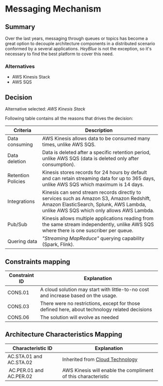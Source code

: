 # Messaging Mechanism

## Summary

Over the last years, messaging through queues or topics has become a great option to decouple architecture components in a distributed scenario conformed by a several applications. _HeyBlue_ is not the exception, so it's necessary to find the best platform to cover this need.

### Alternatives

- AWS Kinesis Stack
- AWS SQS

## Decision 

Alternative selected: *AWS Kinesis Stack*

Following table contains all the reasons that drives the decision:

| Criteria                 | Description
| --------------------     | ----------------------------------------------------------------------------------------------------- |
| Data consuming           | AWS Kinesis allows data to be consumed many times, unlike AWS SQS. |
| Data deletion            | Data is deleted after a specific retention period, unlike AWS SQS (data is deleted only after consumption). |
| Retention Policies | Kinesis stores records for 24 hours by default and can retain streaming data for up to 365 days, unlike AWS SQS which maximum is 14 days. |
| Integrations             | Kinesis can send stream records directly to services such as Amazon S3, Amazon Redshift, Amazon ElasticSearch, Splunk, AWS Lambda, unlike AWS SQS which only allows AWS Lambda. |
| Pub/Sub                  | Kinesis allows multiple applications reading from the same stream independently, unlike AWS SQS where there is one suscriber per queue. |
| Quering data             | _"Streaming MapReduce"_ querying capability (Spark, Flink). |

## Constraints mapping

| Constraint ID | Explanation |
| ------------- | ----------- |
| CONS.01 | A cloud solution may start with little-to-no cost and increase based on the usage. |
| CONS.03 | There were no restrictions, except for those defined here, about technology related decisions |
| CONS.06 | The solution will evolve as needed |

## Architecture Characteristics Mapping

| Characteristic ID | Explanation |
| ------------- | ----------- |
| AC.STA.01 and AC.STA.02 | Inherited from [Cloud Technology](./adr-cloud.md) |
| AC.PER.01 and AC.PER.02 | AWS Kinesis will enable the compliment of this characteristic |